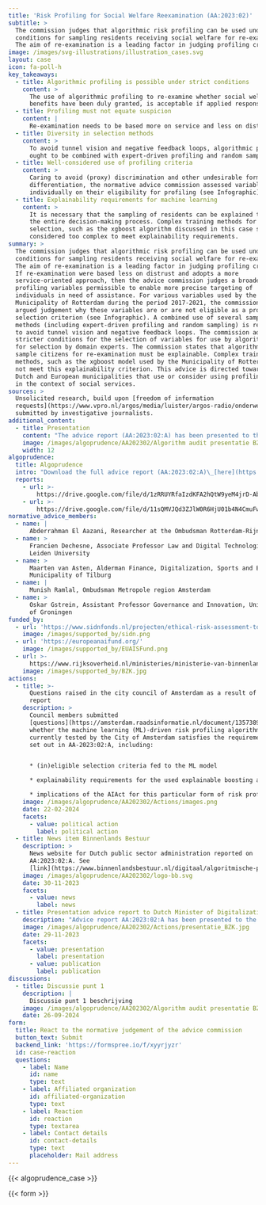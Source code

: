 ```yaml
---
title: 'Risk Profiling for Social Welfare Reexamination (AA:2023:02)'
subtitle: >
  The commission judges that algorithmic risk profiling can be used under strict
  conditions for sampling residents receiving social welfare for re-examination.
  The aim of re-examination is a leading factor in judging profiling criteria.
image: /images/svg-illustrations/illustration_cases.svg
layout: case
icon: fa-poll-h
key_takeaways:
  - title: Algorithmic profiling is possible under strict conditions
    content: >
      The use of algorithmic profiling to re-examine whether social welfare
      benefits have been duly granted, is acceptable if applied responsibly.
  - title: Profiling must not equate suspicion
    content: |
      Re-examination needs to be based more on service and less on distrust.
  - title: Diversity in selection methods
    content: >
      To avoid tunnel vision and negative feedback loops, algorithmic profiling
      ought to be combined with expert-driven profiling and random sampling.
  - title: Well-considered use of profiling criteria
    content: >
      Caring to avoid (proxy) discrimination and other undesirable forms of
      differentiation, the normative advice commission assessed variables
      individually on their eligibility for profiling (see Infographic).
  - title: Explainability requirements for machine learning
    content: >
      It is necessary that the sampling of residents can be explained throughout
      the entire decision-making process. Complex training methods for variable
      selection, such as the xgboost algorithm discussed in this case study, are
      considered too complex to meet explainability requirements.
summary: >
  The commission judges that algorithmic risk profiling can be used under strict
  conditions for sampling residents receiving social welfare for re-examination.
  The aim of re-examination is a leading factor in judging profiling criteria.
  If re-examination were based less on distrust and adopts a more
  service-oriented approach, then the advice commission judges a broader use of
  profiling variables permissible to enable more precise targeting of
  individuals in need of assistance. For various variables used by the
  Municipality of Rotterdam during the period 2017-2021, the commission gives an
  argued judgement why these variables are or are not eligible as a profiling
  selection criterion (see Infographic). A combined use of several sampling
  methods (including expert-driven profiling and random sampling) is recommended
  to avoid tunnel vision and negative feedback loops. The commission advises
  stricter conditions for the selection of variables for use by algorithms than
  for selection by domain experts. The commission states that algorithms used to
  sample citizens for re-examination must be explainable. Complex training
  methods, such as the xgboost model used by the Municipality of Rotterdam, do
  not meet this explainability criterion. This advice is directed towards all
  Dutch and European municipalities that use or consider using profiling methods
  in the context of social services.
sources: >
  Unsolicited research, build upon [freedom of information
  requests](https://www.vpro.nl/argos/media/luister/argos-radio/onderwerpen/2021/In-het-vizier-van-het-algoritme-.html)
  submitted by investigative journalists.
additional_content:
  - title: Presentation
    content: "The advice report (AA:2023:02:A) has been presented to the Dutch Minister of Digitalization on November 29, 2023. A press release can be found\_[here](https://algorithmaudit.eu/pressroom).\n"
    image: /images/algoprudence/AA202302/Algorithm audit presentatie BZK FB-18.jpg
    width: 12
algoprudence:
  title: Algoprudence
  intro: "Download the full advice report (AA:2023:02:A)\_[here](https://drive.google.com/file/d/1zRRUYRfaIzdKFA2hQtW9yeM4jrD-Abef/view?usp=sharing)\_and problem statement (AA:2023:02:P)\_[here](https://drive.google.com/file/d/11sQMVJQd3ZJlW0R6HjU01b4N4CmuFw2q/view?usp=sharing).\n"
  reports:
    - url: >-
        https://drive.google.com/file/d/1zRRUYRfaIzdKFA2hQtW9yeM4jrD-Abef/preview
    - url: >-
        https://drive.google.com/file/d/11sQMVJQd3ZJlW0R6HjU01b4N4CmuFw2q/preview
normative_advice_members:
  - name: |
      Abderrahman El Aazani, Researcher at the Ombudsman Rotterdam-Rijnmond
  - name: >
      Francien Dechesne, Associate Professor Law and Digital Technologies,
      Leiden University
  - name: >
      Maarten van Asten, Alderman Finance, Digitalization, Sports and Events
      Municipality of Tilburg
  - name: |
      Munish Ramlal, Ombudsman Metropole region Amsterdam
  - name: >
      Oskar Gstrein, Assistant Professor Governance and Innovation, University
      of Groningen
funded_by:
  - url: 'https://www.sidnfonds.nl/projecten/ethical-risk-assessment-tool'
    image: /images/supported_by/sidn.png
  - url: 'https://europeanaifund.org/'
    image: /images/supported_by/EUAISFund.png
  - url: >-
      https://www.rijksoverheid.nl/ministeries/ministerie-van-binnenlandse-zaken-en-koninkrijksrelaties
    image: /images/supported_by/BZK.jpg
actions:
  - title: >-
      Questions raised in the city council of Amsterdam as a result of advice
      report
    description: >
      Council members submitted
      [questions](https://amsterdam.raadsinformatie.nl/document/13573898/1/236+sv+Aslami%2C+IJmker+en+Garmy+inzake+toegepaste+profileringscriteria+gemeentelijke+algoritmes)
      whether the machine learning (ML)-driven risk profiling algorithm
      currently tested by the City of Amsterdam satisfies the requirements as
      set out in AA-2023:02:A, including:


      * (in)eligible selection criteria fed to the ML model

      * explainability requirements for the used explainable boosting algorithm

      * implications of the AIAct for this particular form of risk profiling.
    image: /images/algoprudence/AA202302/Actions/images.png
    date: 22-02-2024
    facets:
      - value: political action
        label: political action
  - title: News item Binnenlands Bestuur
    description: >
      News website for Dutch public sector administration reported on
      AA:2023:02:A. See
      [link](https://www.binnenlandsbestuur.nl/digitaal/algoritmische-profilering-onder-strikte-voorwaarden-mogelijk).
    image: /images/algoprudence/AA202302/logo-bb.svg
    date: 30-11-2023
    facets:
      - value: news
        label: news
  - title: Presentation advice report to Dutch Minister of Digitalization
    description: "Advice report AA:2023:02:A has been presented to the Dutch Minister of Digitalization on November 29, 2023. A press release can be found\_[here](/events/press_room).\n"
    image: /images/algoprudence/AA202302/Actions/presentatie_BZK.jpg
    date: 29-11-2023
    facets:
      - value: presentation
        label: presentation
      - value: publication
        label: publication
discussions:
  - title: Discussie punt 1
    description: |
      Discussie punt 1 beschrijving
    image: /images/algoprudence/AA202302/Algorithm audit presentatie BZK FB-18.jpg
    date: 26-09-2024
form:
  title: React to the normative judgement of the advice commission
  button_text: Submit
  backend_link: 'https://formspree.io/f/xyyrjyzr'
  id: case-reaction
  questions:
    - label: Name
      id: name
      type: text
    - label: Affiliated organization
      id: affiliated-organization
      type: text
    - label: Reaction
      id: reaction
      type: textarea
    - label: Contact details
      id: contact-details
      type: text
      placeholder: Mail address
---
```


{{< algoprudence_case >}}

{{< form >}}
